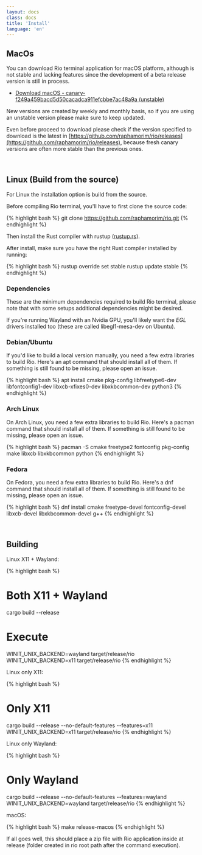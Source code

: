 ```yaml
---
layout: docs
class: docs
title: 'Install'
language: 'en'
---
```


## MacOs

You can download Rio terminal application for macOS platform, although is not stable and lacking features since the development of a beta release version is still in process.

- [Download macOS - canary-f249a459bacd5d50cacadca911efcbbe7ac48a9a (unstable)](https://github.com/raphamorim/rio/releases/download/canary-f249a459bacd5d50cacadca911efcbbe7ac48a9a/macos-rio.zip)

New versions are created by weekly and monthly basis, so if you are using an unstable version please make sure to keep updated.

Even before proceed to download please check if the version specified to download is the latest in [https://github.com/raphamorim/rio/releases](https://github.com/raphamorim/rio/releases), because fresh canary versions are often more stable than the previous ones.

<br/>

## Linux (Build from the source)

For Linux the installation option is build from the source.

Before compiling Rio terminal, you'll have to first clone the source code:

{% highlight bash %}
git clone https://github.com/raphamorim/rio.git
{% endhighlight %}

Then install the Rust compiler with <span class="keyword">rustup</span> ([rustup.rs](https://rustup.rs/)).

After install, make sure you have the right Rust compiler installed by running:

{% highlight bash %}
rustup override set stable
rustup update stable
{% endhighlight %}

### Dependencies

These are the minimum dependencies required to build Rio terminal, please note that with some setups additional dependencies might be desired.

If you're running Wayland with an Nvidia GPU, you'll likely want the _EGL_ drivers installed too (these are called <span class="keyword"> libegl1-mesa-dev</span> on Ubuntu).

### Debian/Ubuntu

If you'd like to build a local version manually, you need a few extra libraries to build Rio. Here's an apt command that should install all of them. If something is still found to be missing, please open an issue.

{% highlight bash %}
apt install cmake pkg-config libfreetype6-dev libfontconfig1-dev libxcb-xfixes0-dev libxkbcommon-dev python3
{% endhighlight %}

### Arch Linux

On Arch Linux, you need a few extra libraries to build Rio. Here's a <span class="keyword">pacman</span> command that should install all of them. If something is still found to be missing, please open an issue.

{% highlight bash %}
pacman -S cmake freetype2 fontconfig pkg-config make libxcb libxkbcommon python
{% endhighlight %}

### Fedora

On Fedora, you need a few extra libraries to build Rio. Here's a <span class="keyword">dnf</span> command that should install all of them. If something is still found to be missing, please open an issue.

{% highlight bash %}
dnf install cmake freetype-devel fontconfig-devel libxcb-devel libxkbcommon-devel g++
{% endhighlight %}

<br/>

## Building

Linux X11 + Wayland:

{% highlight bash %}
# Both X11 + Wayland
cargo build --release

# Execute
WINIT_UNIX_BACKEND=wayland target/release/rio
WINIT_UNIX_BACKEND=x11 target/release/rio
{% endhighlight %}

Linux only X11:

{% highlight bash %}
# Only X11
cargo build --release --no-default-features --features=x11
WINIT_UNIX_BACKEND=x11 target/release/rio
{% endhighlight %}

Linux only Wayland:

{% highlight bash %}
# Only Wayland
cargo build --release --no-default-features --features=wayland
WINIT_UNIX_BACKEND=wayland target/release/rio
{% endhighlight %}

macOS:

{% highlight bash %}
make release-macos
{% endhighlight %}

If all goes well, this should place a zip file with Rio application inside at <span class="keyword">release</span> (folder created in rio root path after the command execution).
